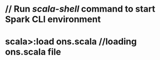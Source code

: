
# // Run *scala-shell* command to start Spark CLI environment

# scala>:load ons.scala     //loading ons.scala file


